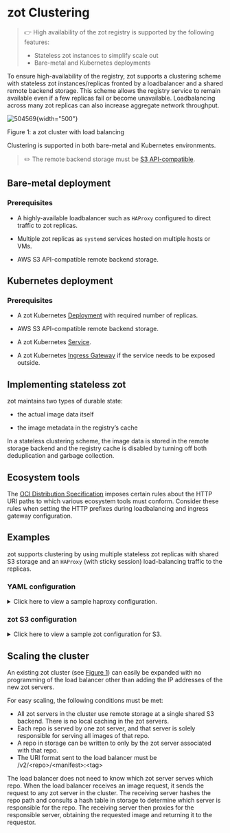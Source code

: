 # zot Clustering

> :point_right: High availability of the zot registry is supported by the following features:
>
> -   Stateless zot instances to simplify scale out
> -   Bare-metal and Kubernetes deployments


To ensure high-availability of the registry, zot supports a clustering
scheme with stateless zot instances/replicas fronted by a loadbalancer
and a shared remote backend storage. This scheme allows the registry
service to remain available even if a few replicas fail or become
unavailable. Loadbalancing across many zot replicas can also increase
aggregate network throughput.

![504569](../assets/images/504569.jpg){width="500"}<figcaption><a name="figure1"></a>Figure 1:  a zot cluster with load balancing</figcaption>


Clustering is supported in both bare-metal and Kubernetes environments.
> :pencil2:
> The remote backend storage must be [S3 API-compatible](https://docs.aws.amazon.com/AmazonS3/latest/API/Welcome.html).


## Bare-metal deployment

### Prerequisites

-   A highly-available loadbalancer such as `HAProxy` configured to direct traffic to zot replicas.

-   Multiple zot replicas as `systemd` services hosted on multiple hosts or VMs.

-   AWS S3 API-compatible remote backend storage.

## Kubernetes deployment

### Prerequisites

-   A zot Kubernetes
    [Deployment](https://kubernetes.io/docs/concepts/workloads/controllers/deployment/)
    with required number of replicas.

-   AWS S3 API-compatible remote backend storage.

-   A zot Kubernetes
    [Service](https://kubernetes.io/docs/concepts/services-networking/service/).

-   A zot Kubernetes [Ingress
    Gateway](https://kubernetes.io/docs/concepts/services-networking/ingress/)
    if the service needs to be exposed outside.

## Implementing stateless zot

zot maintains two types of durable state:

-   the actual image data itself

-   the image metadata in the registry’s cache

In a stateless clustering scheme, the image data is stored in the remote
storage backend and the registry cache is disabled by turning off both
deduplication and garbage collection.

## Ecosystem tools

The [OCI Distribution
Specification](https://github.com/opencontainers/distribution-spec)
imposes certain rules about the HTTP URI paths to which various
ecosystem tools must conform. Consider these rules when setting the HTTP
prefixes during loadbalancing and ingress gateway configuration.

## Examples

zot supports clustering by using multiple stateless zot replicas with shared S3 storage and an `HAProxy` (with sticky session) load-balancing traffic to the replicas.

### YAML configuration

<details>
  <summary markdown="span">Click here to view a sample haproxy configuration.</summary>

```yaml

global
        log /dev/log    local0
        log /dev/log    local1 notice
        chroot /var/lib/haproxy
        maxconn 2000
        stats socket /run/haproxy/admin.sock mode 660 level admin expose-fd listeners
        stats timeout 30s
        user haproxy
        group haproxy
        daemon

        # Default SSL material locations
        ca-base /etc/ssl/certs
        crt-base /etc/ssl/private

        # See: https://ssl-config.mozilla.org/#server=haproxy&server-version=2.0.3&config=intermediate
        ssl-default-bind-ciphers ECDHE-ECDSA-AES128-GCM-SHA256:ECDHE-RSA-AES128-GCM-SHA256:ECDHE-ECDSA-AES256-GCM-SHA384:ECDHE-RSA-AES256-GCM-SHA384:ECDHE-ECDSA-CHACHA20-POLY1305:ECDHE-RSA-CHACHA20-POLY1305:DHE-RSA-AES128-GCM-SHA256:DHE-RSA-AES256-GCM-SHA384
        ssl-default-bind-ciphersuites TLS_AES_128_GCM_SHA256:TLS_AES_256_GCM_SHA384:TLS_CHACHA20_POLY1305_SHA256
        ssl-default-bind-options ssl-min-ver TLSv1.2 no-tls-tickets

defaults
        log     global
        mode    http
        option  httplog
        option  dontlognull
        timeout connect 5000
        timeout client  50000
        timeout server  50000
        errorfile 400 /etc/haproxy/errors/400.http
        errorfile 403 /etc/haproxy/errors/403.http
        errorfile 408 /etc/haproxy/errors/408.http
        errorfile 500 /etc/haproxy/errors/500.http
        errorfile 502 /etc/haproxy/errors/502.http
        errorfile 503 /etc/haproxy/errors/503.http
        errorfile 504 /etc/haproxy/errors/504.http

frontend zot
    bind *:8080
    mode http
    default_backend zot-cluster

backend zot-cluster
    mode http
    balance roundrobin
    server zot1 127.0.0.1:8081 check
    server zot2 127.0.0.1:8082 check
    server zot3 127.0.0.1:8083 check

```

</details>

### zot S3 configuration

<details>
  <summary markdown="span">Click here to view a sample zot configuration for S3.</summary>

```json

{
    "distSpecVersion": "1.0.1-dev",
    "storage": {
        "rootDirectory": "/tmp/zot",
        "dedupe": true,
        "storageDriver": {
            "name": "s3",
            "rootdirectory": "/zot",
            "region": "us-east-2",
            "bucket": "zot-storage",
            "secure": true,
            "skipverify": false
        },
        "cacheDriver": {
            "name": "dynamodb",
            "endpoint": "http://localhost:4566",
            "region": "us-east-2",
            "tableName": "MainTable"
        }
    },
    "http": {
        "address": "127.0.0.1",
        "port": "8080"
    },
    "log": {
        "level": "debug"
    }
}

```
</details>

## Scaling the cluster

An existing zot cluster (see [Figure 1](#figure1)) can easily be expanded with no programming of the load balancer other than adding the IP addresses of the new zot servers.

For easy scaling, the following conditions must be met:

- All zot servers in the cluster use remote storage at a single shared S3 backend. There is no local caching in the zot servers.
- Each repo is served by one zot server, and that server is solely responsible for serving all images of that repo. 
- A repo in storage can be written to only by the zot server associated with that repo.
- The URI format sent to the load balancer must be /v2/<repo\>/<manifest\>:<tag\>

The load balancer does not need to know which zot server serves which repo. When the load balancer receives an image request, it sends the request to any zot server in the cluster. The receiving server hashes the repo path and consults a hash table in storage to determine which server is responsible for the repo. The receiving server then proxies for the responsible server, obtaining the requested image and returning it to the requestor.

